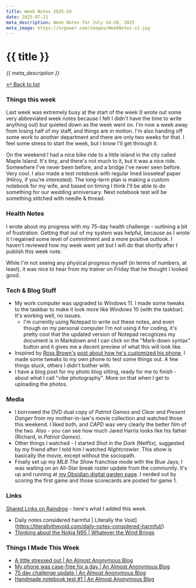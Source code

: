 ```yaml
---
title: Week Notes 2025-29
date: 2025-07-21
meta_description: Week Notes for July 14-20, 2025
meta_image: https://srgower.com/images/WeekNotes-v2.jpg
---
```


# {{ title }}

*{{ meta\_description }}*

[↩ Back to list](/weeknotes/)

### Things this week
Last week was extremely busy at the start of the week (I wrote out some very abbreviated week notes because I felt I didn't have the time to write anything out) but quieted down as the week went on. I'm now a week away from losing half of my staff, and things are in motion. I'm also handing off some work to another department and there are only two weeks for that. I feel some stress to start the week, but I know I'll get through it.

On the weekend I had a nice bike ride to a little island in the city called Maple Island. It's tiny, and there's not much to it, but it was a nice ride. Somewhere I've never been before, and a bridge I've never seen before. Very cool. I also made a test notebook with regular lined looseleaf paper (Hilroy, if you're interested). The long-term plan is making a custom notebook for my wife, and based on timing I think I'll be able to do something for our wedding anniversary. Next notebook test will be something stitched with needle \& thread. 

### Health Notes
I wrote about my progress with my 75-day health challenge - outlining a bit of frustration. Getting that out of my system was helpful, because as I wrote it I regained some level of commitment and a more positive outlook. I haven't reviewed how my week went yet but I will do that shortly after I publish this week note. 

While I'm not seeing any physical progress myself (in terms of numbers, at least), it was nice to hear from my trainer on Friday that he thought I looked good. 

### Tech \& Blog Stuff
* My work computer was upgraded to Windows 11. I made some tweaks to the taskbar to make it look more like Windows 10 (with the taskbar). It's working well, no issues. 
  * I'm currently using Notepad to write out these notes, and even though on my personal computer I'm not using it for coding, it's pretty cool that the updated version of Notepad recognizes my document is in Markdown and I can click on the "Mark-down syntax" button and it gives me a decent preview of what this will look like.
* Inspired by <a href="https://rossbrownfoot.blogspot.com/" class="nametag">Ross Brown's</a> [post about how he's customized his phone](https://rossbrownfoot.blogspot.com/2025/07/more-from-my-smartphone.html), I made some tweaks to my own phone to test some things out. A few things stuck, others I didn't bother with. 
* I have a blog post for my photo blog sitting, ready for me to finish - about what I call "vibe photography". More on that when I get to uploading the photos. 

### Media
* I borrowed the DVD dual copy of *Patriot Games* and *Clear and Present Danger* from my mother-in-law's movie collection and watched those this weekend. I liked both, and *CAPD* was very clearly the better film of the two. Also - you can see how much Jared Harris looks like his father (Richard, in *Patriot Games*). 
* Other things I watched - I started *Shot in the Dark* (Netflix), suggested by my friend after I told him I watched *Nightcrawler*. This show is basically the movie, except without the sociopath. 
* Finally set up my *MLB The Show* franchise mode with the Blue Jays; I was waiting on an All-Star break roster update from the community. It's up and running at [my Obsidian digital garden page](https://franchise.lwgrs.cloud). I nerded out by scoring the first game and those scorecards are posted for game 1. 

### Links
[Shared Links on Raindrop](https://raindrop.io/srgower/shared-links-56296964) - here's what I added this week.

* Daily notes considered harmful | Literally the Void](https://literallythevoid.com/daily-notes-considered-harmful/)
* [Thinking about the Nokia N95 | Whatever the Wind Brings](https://whateverthewindbrings.com/thinking-about-the-nokia-n95/)

### Things I Made This Week
* [A little stressed out | An Almost Anonymous Blog](https://lwgrs.bearblog.dev/a-little-stressed-out/)
* [My phone was case-free for a day | An Almost Anonymous Blog](https://lwgrs.bearblog.dev/case-free/)
* [75 day challenge update | An Almost Anonymous Blog](https://lwgrs.bearblog.dev/75-day-challenge-update/)
* [Handmade notebook test #1 | An Almost Anonymous Blog](https://lwgrs.bearblog.dev/notebook-test-1/)
